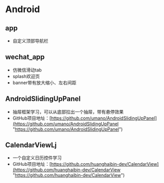 # Android
## app
- 自定义顶部导航栏
## wechat_app
- 仿微信滑动tab
- splash欢迎页
- banner带有放大缩小、左右间距
## AndroidSlidingUpPanel
- 抽屉框架学习，可以从底部拉出一个抽屉，带有悬停效果
- GitHub项目地址：[https://github.com/umano/AndroidSlidingUpPanel](https://github.com/umano/AndroidSlidingUpPanel "https://github.com/umano/AndroidSlidingUpPanel")
## CalendarViewLj
- 一个自定义日历控件学习
- GitHub项目地址：[https://github.com/huanghaibin-dev/CalendarView](https://github.com/huanghaibin-dev/CalendarView "https://github.com/huanghaibin-dev/CalendarView")
